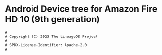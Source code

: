 # Android Device tree for Amazon Fire HD 10 (9th generation)

```
#
# Copyright (C) 2023 The LineageOS Project
#
# SPDX-License-Identifier: Apache-2.0
#
```
